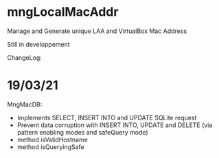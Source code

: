 # mngLocalMacAddr
Manage and Generate unique LAA and VirtualBox Mac Address

Still in developpement

ChangeLog:
# 19/03/21
MngMacDB:
- Implements SELECT, INSERT INTO and UPDATE SQLite request
- Prevent data corruption with INSERT INTO, UPDATE and DELETE (via pattern enabling modes and safeQuery mode)
- method isValidHostname
- method isQueryingSafe
